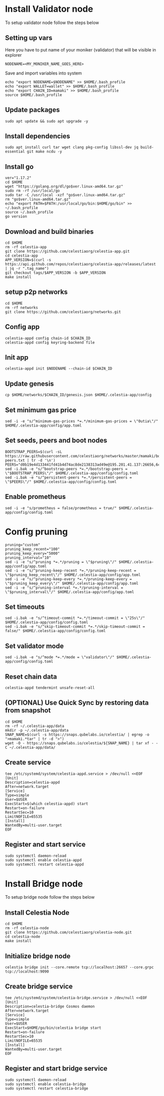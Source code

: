 # Install Validator node
To setup validator node follow the steps below

## Setting up vars
Here you have to put name of your moniker (validator) that will be visible in explorer
```
NODENAME=<MY_MONIKER_NAME_GOES_HERE>
```

Save and import variables into system
```
echo "export NODENAME=$NODENAME" >> $HOME/.bash_profile
echo "export WALLET=wallet" >> $HOME/.bash_profile
echo "export CHAIN_ID=mamaki" >> $HOME/.bash_profile
source $HOME/.bash_profile
```

## Update packages
```
sudo apt update && sudo apt upgrade -y
```

## Install dependencies
```
sudo apt install curl tar wget clang pkg-config libssl-dev jq build-essential git make ncdu -y
```

## Install go
```
ver="1.17.2"
cd $HOME
wget "https://golang.org/dl/go$ver.linux-amd64.tar.gz"
sudo rm -rf /usr/local/go
sudo tar -C /usr/local -xzf "go$ver.linux-amd64.tar.gz"
rm "go$ver.linux-amd64.tar.gz"
echo "export PATH=$PATH:/usr/local/go/bin:$HOME/go/bin" >> ~/.bash_profile
source ~/.bash_profile
go version
```

## Download and build binaries
```
cd $HOME
rm -rf celestia-app
git clone https://github.com/celestiaorg/celestia-app.git
cd celestia-app
APP_VERSION=$(curl -s https://api.github.com/repos/celestiaorg/celestia-app/releases/latest | jq -r ".tag_name")
git checkout tags/$APP_VERSION -b $APP_VERSION
make install
```

## setup p2p networks
```
cd $HOME
rm -rf networks
git clone https://github.com/celestiaorg/networks.git
```

## Config app
```
celestia-appd config chain-id $CHAIN_ID
celestia-appd config keyring-backend file
```

## Init app
```
celestia-appd init $NODENAME --chain-id $CHAIN_ID
```

## Update genesis
```
cp $HOME/networks/$CHAIN_ID/genesis.json $HOME/.celestia-app/config
```

## Set minimum gas price
```
sed -i -e "s/^minimum-gas-prices *=.*/minimum-gas-prices = \"0utia\"/" $HOME/.celestia-app/config/app.toml
```

## Set seeds, peers and boot nodes
```
BOOTSTRAP_PEERS=$(curl -sL https://raw.githubusercontent.com/celestiaorg/networks/master/mamaki/bootstrap-peers.txt | tr -d '\n')
PEERS="d0b19e4d133441fd41b4d74ac8de2138313ad49e@195.201.41.137:26656,6c076056fc80a813b26e24ba8d28fa374cd72777@149.102.153.197:26656,f7b68a491bae4b10dbab09bb3a875781a01274a5@65.108.199.79:20356,853a9fbb633aed7b6a8c759ba99d1a7674b706a3@38.242.216.151:26656,42b331adaa9ece4c455b92f0d26e3382e46d43f0@161.97.180.20:36656,180378bab87c9cecea544eb406fcd8fcd2cbc21b@168.119.122.78:26656"
sed -i.bak -e "s/^bootstrap-peers *=.*/bootstrap-peers = \"$BOOTSTRAP_PEERS\"/" $HOME/.celestia-app/config/config.toml
sed -i.bak -e "s/^persistent-peers *=.*/persistent-peers = \"$PEERS\"/" $HOME/.celestia-app/config/config.toml
```

## Enable prometheus
```
sed -i -e "s/prometheus = false/prometheus = true/" $HOME/.celestia-app/config/config.toml
```

# Config pruning
```
pruning="custom"
pruning_keep_recent="100"
pruning_keep_every="5000"
pruning_interval="10"
sed -i -e "s/^pruning *=.*/pruning = \"$pruning\"/" $HOME/.celestia-app/config/app.toml
sed -i -e "s/^pruning-keep-recent *=.*/pruning-keep-recent = \"$pruning_keep_recent\"/" $HOME/.celestia-app/config/app.toml
sed -i -e "s/^pruning-keep-every *=.*/pruning-keep-every = \"$pruning_keep_every\"/" $HOME/.celestia-app/config/app.toml
sed -i -e "s/^pruning-interval *=.*/pruning-interval = \"$pruning_interval\"/" $HOME/.celestia-app/config/app.toml
```

## Set timeouts
```
sed -i.bak -e "s/^timeout-commit *=.*/timeout-commit = \"25s\"/" $HOME/.celestia-app/config/config.toml
sed -i.bak -e "s/^skip-timeout-commit *=.*/skip-timeout-commit = false/" $HOME/.celestia-app/config/config.toml
```

## Set validator mode
```
sed -i.bak -e "s/^mode *=.*/mode = \"validator\"/" $HOME/.celestia-app/config/config.toml
```

## Reset chain data
```
celestia-appd tendermint unsafe-reset-all
```

## (OPTIONAL) Use Quick Sync by restoring data from snapshot
```
cd $HOME
rm -rf ~/.celestia-app/data
mkdir -p ~/.celestia-app/data
SNAP_NAME=$(curl -s https://snaps.qubelabs.io/celestia/ | egrep -o ">mamaki.*tar" | tr -d ">")
wget -O - https://snaps.qubelabs.io/celestia/${SNAP_NAME} | tar xf - -C ~/.celestia-app/data/
```

## Create service
```
tee /etc/systemd/system/celestia-appd.service > /dev/null <<EOF
[Unit]
Description=celestia-appd
After=network.target
[Service]
Type=simple
User=$USER
ExecStart=$(which celestia-appd) start
Restart=on-failure
RestartSec=10
LimitNOFILE=65535
[Install]
WantedBy=multi-user.target
EOF
```

## Register and start service
```
sudo systemctl daemon-reload
sudo systemctl enable celestia-appd
sudo systemctl restart celestia-appd
```

# Install Bridge node
To setup bridge node follow the steps below

## Install Celestia Node
```
cd $HOME
rm -rf celestia-node
git clone https://github.com/celestiaorg/celestia-node.git
cd celestia-node
make install
```

## Initialize bridge node
```
celestia bridge init --core.remote tcp://localhost:26657 --core.grpc tcp://localhost:9090
```

## Create bridge service
```
tee /etc/systemd/system/celestia-bridge.service > /dev/null <<EOF
[Unit]
Description=celestia-bridge Cosmos daemon
After=network.target
[Service]
Type=simple
User=$USER
ExecStart=$HOME/go/bin/celestia bridge start
Restart=on-failure
RestartSec=10
LimitNOFILE=65535
[Install]
WantedBy=multi-user.target
EOF
```

## Register and start bridge service
```
sudo systemctl daemon-reload
sudo systemctl enable celestia-bridge
sudo systemctl restart celestia-bridge
```

